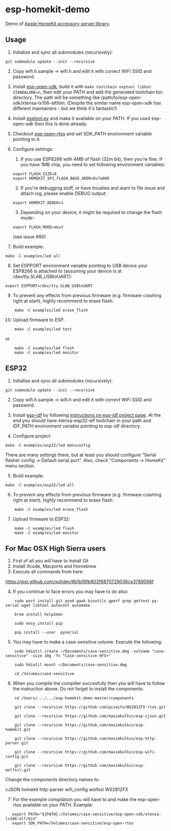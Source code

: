 # esp-homekit-demo
Demo of [Apple HomeKit accessory server
library](https://github.com/maximkulkin/esp-homekit).

## Usage

1. Initialize and sync all submodules (recursively):
```shell
git submodule update --init --recursive
```
2. Copy wifi.h.sample -> wifi.h and edit it with correct WiFi SSID and password.
3. Install [esp-open-sdk](https://github.com/pfalcon/esp-open-sdk), build it with `make toolchain esptool libhal STANDALONE=n`, then edit your PATH and add the generated toolchain bin directory. The path will be something like /path/to/esp-open-sdk/xtensa-lx106-elf/bin. (Despite the similar name esp-open-sdk has different maintainers - but we think it's fantastic!)

4. Install [esptool.py](https://github.com/themadinventor/esptool) and make it available on your PATH. If you used esp-open-sdk then this is done already.
5. Checkout [esp-open-rtos](https://github.com/SuperHouse/esp-open-rtos) and set SDK_PATH environment variable pointing to it.
6. Configure settings:
    1. If you use ESP8266 with 4MB of flash (32m bit), then you're fine. If you have
1MB chip, you need to set following environment variables:
    ```shell
    export FLASH_SIZE=8
    export HOMEKIT_SPI_FLASH_BASE_ADDR=0x7a000
    ```
    2. If you're debugging stuff, or have troubles and want to file issue and attach log, please enable DEBUG output:
    ```shell
    export HOMEKIT_DEBUG=1
    ```
    3. Depending on your device, it might be required to change the flash mode:
    ```shell
    export FLASH_MODE=dout
    ```
    (see issue #80)
7. Build example:
```shell
make -C examples/led all
```
8. Set ESPPORT environment variable pointing to USB device your ESP8266 is attached
   to (assuming your device is at /dev/tty.SLAB_USBtoUART):
```shell
export ESPPORT=/dev/tty.SLAB_USBtoUART
```
9. To prevent any effects from previous firmware (e.g. firmware crashing right at
   start), highly recommend to erase flash:
```shell
    make -C examples/led erase_flash
```
10. Upload firmware to ESP:
```shell
    make -C examples/led test
```
  or
```shell
    make -C examples/led flash
    make -C examples/led monitor
```

## ESP32


1. Initialize and sync all submodules (recursively):
```shell
git submodule update --init --recursive
```
2. Copy wifi.h.sample -> wifi.h and edit it with correct WiFi SSID and password.
3. Install [esp-idf](https://github.com/espressif/esp-idf) by following [instructions on esp-idf project page](https://github.com/espressif/esp-idf#setting-up-esp-idf). At the end you should have xtensa-esp32-elf toolchain in your path and IDF_PATH environment variable pointing to esp-idf directory.

4. Configure project:
```
make -C examples/esp32/led menuconfig
```
There are many settings there, but at least you should configure "Serial flasher config -> Default serial port".
Also, check "Components -> HomeKit" menu section.

5. Build example:
```shell
make -C examples/esp32/led all
```
6. To prevent any effects from previous firmware (e.g. firmware crashing right at
   start), highly recommend to erase flash:
```shell
    make -C examples/led erase_flash
```
7. Upload firmware to ESP32:
```shell
    make -C examples/led flash
    make -C examples/led monitor
```

## For Mac OSX High Sierra users

1. First of all you will have to install Git
2. Install Xcode, Macports and Homebrew
3. Execute all commands from here:

https://gist.github.com/xuhdev/8b1b16fb802f6870729038ce3789568f

4. If you continue to face errors you may have to do also:

```shell
    sudo port install git gsed gawk binutils gperf grep gettext py-serial wget libtool autoconf automake
    
    brew install help2man
    
    sudo easy_install pip
    
    pip install --user  pyserial
```

5. You may have to make a case-sensitive volume. Execute the following:

```shell
    sudo hdiutil create ~/Documents/case-sensitive.dmg -volname "case-sensitive" -size 10g -fs "Case-sensitive HFS+"
    
    sudo hdiutil mount ~/Documents/case-sensitive.dmg
    
    cd /Volumes/case-sensitive
```

6. When you compile the compiller succesfully then you will have to follow the instruction above.
   Do not forget to install the components:
   
```shell
    cd /Users/.../.../esp-homekit-demo-master/components

    git clone --recursive https://github.com/pcsaito/WS2812FX-rtos.git

    git clone --recursive https://github.com/maximkulkin/esp-cjson.git

    git clone --recursive https://github.com/maximkulkin/esp-homekit.git

    git clone --recursive https://github.com/maximkulkin/esp-http-parser.git

    git clone --recursive https://github.com/maximkulkin/esp-wifi-config.git

    git clone --recursive https://github.com/maximkulkin/esp-wolfssl.git
```

Change the components directory names to:

cJSON
homekit
http-parser
wifi_config
wolfssl
WS2812FX

7. For the example compilation you will have to and make the esp-open-rtos available on your PATH.
   Example:

```shell
   export PATH="${PATH}:/Volumes/case-sensitive/esp-open-sdk/xtensa-lx106-elf/bin"
   export SDK_PATH=/Volumes/case-sensitive/esp-open-rtos
```

